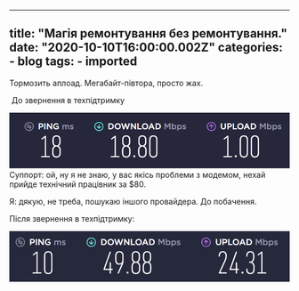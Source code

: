 
---
title: "Магія ремонтування без ремонтування."
date: "2020-10-10T16:00:00.002Z"
categories:
    - blog
tags:
    - imported
---

Тормозить аплоад. Мегабайт\-півтора, просто жах.

  


 До звернення в техпідтримку

[![](thumb_00.jpg)](thumb_00.jpg)Суппорт: ой, ну я не знаю, у вас якісь проблеми з модемом, нехай прийде технічний працівник за $80\.

Я: дякую, не треба, пошукаю іншого провайдера. До побачення.

  


Після звернення в техпідтримку:

[![](thumb_01.jpg)](thumb_01.jpg)  
  
  

